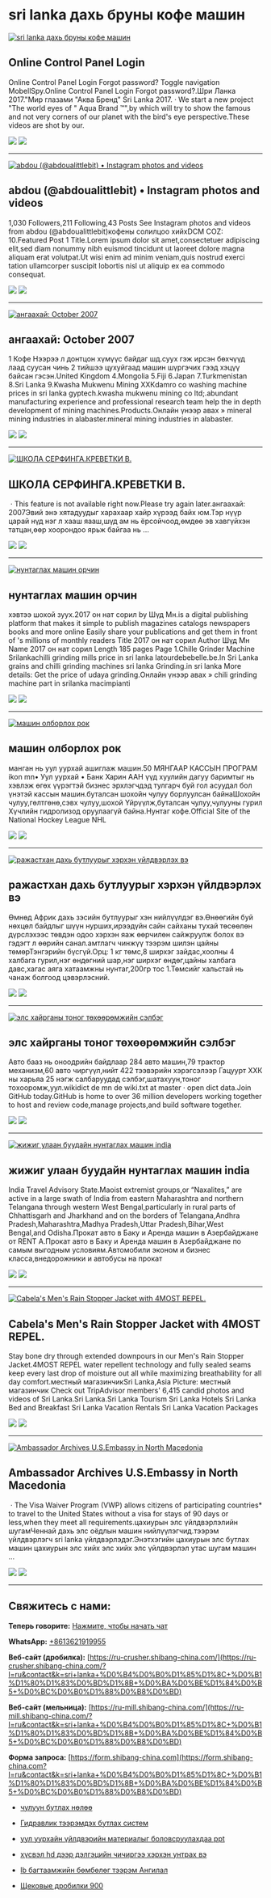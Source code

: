 # sri lanka дахь бруны кофе машин

<a href="https://swt.shibang-china.com/?l=ru&img&k=sri+lanka+%D0%B4%D0%B0%D1%85%D1%8C+%D0%B1%D1%80%D1%83%D0%BD%D1%8B+%D0%BA%D0%BE%D1%84%D0%B5+%D0%BC%D0%B0%D1%88%D0%B8%D0%BD" target="_blank">![sri lanka дахь бруны кофе машин](http://static.shibang-china.com/all-800x300/1369.jpg)</a>

## Online Control Panel Login
Online Control Panel Login Forgot password? Toggle navigation MobellSpy.Online Control Panel Login Forgot password?.Шри Ланка 2017.&quot;Мир глазами &quot;Аква Бренд&quot; Sri Lanka 2017.&nbsp;&#0183;&#32;We start a new project &quot;The world eyes of &quot; Aqua Brand ™&quot;,by which will try to show the famous and not very corners of our planet with the bird's eye perspective.These videos are shot by our.


<a href="https://whatsapp.shibangsoft.com/WhatsApp.php" target="_blank" title="WhatsApp">![](http://static.shibang-china.com/icon/whatsapp.png)</a> <a href="https://swt.shibang-china.com/?l=ru&icon&k=sri+lanka+%D0%B4%D0%B0%D1%85%D1%8C+%D0%B1%D1%80%D1%83%D0%BD%D1%8B+%D0%BA%D0%BE%D1%84%D0%B5+%D0%BC%D0%B0%D1%88%D0%B8%D0%BD" target="_blank">![](http://static.shibang-china.com/icon/chat-ru.png)</a>

---

<a href="https://swt.shibang-china.com/?l=ru&img&k=sri+lanka+%D0%B4%D0%B0%D1%85%D1%8C+%D0%B1%D1%80%D1%83%D0%BD%D1%8B+%D0%BA%D0%BE%D1%84%D0%B5+%D0%BC%D0%B0%D1%88%D0%B8%D0%BD" target="_blank">![abdou (@abdoualittlebit) • Instagram photos and videos](http://static.shibang-china.com/all-800x300/28.jpg)</a>

## abdou (@abdoualittlebit) • Instagram photos and videos
1,030 Followers,211 Following,43 Posts See Instagram photos and videos from abdou (@abdoualittlebit)кофены солилцоо хийхDCM COZ: 10.Featured Post 1 Title.Lorem ipsum dolor sit amet,consectetuer adipiscing elit,sed diam nonummy nibh euismod tincidunt ut laoreet dolore magna aliquam erat volutpat.Ut wisi enim ad minim veniam,quis nostrud exerci tation ullamcorper suscipit lobortis nisl ut aliquip ex ea commodo consequat.


<a href="https://whatsapp.shibangsoft.com/WhatsApp.php" target="_blank" title="WhatsApp">![](http://static.shibang-china.com/icon/whatsapp.png)</a> <a href="https://swt.shibang-china.com/?l=ru&icon&k=sri+lanka+%D0%B4%D0%B0%D1%85%D1%8C+%D0%B1%D1%80%D1%83%D0%BD%D1%8B+%D0%BA%D0%BE%D1%84%D0%B5+%D0%BC%D0%B0%D1%88%D0%B8%D0%BD" target="_blank">![](http://static.shibang-china.com/icon/chat-ru.png)</a>

---

<a href="https://swt.shibang-china.com/?l=ru&img&k=sri+lanka+%D0%B4%D0%B0%D1%85%D1%8C+%D0%B1%D1%80%D1%83%D0%BD%D1%8B+%D0%BA%D0%BE%D1%84%D0%B5+%D0%BC%D0%B0%D1%88%D0%B8%D0%BD" target="_blank">![ангаахай: October 2007](http://static.shibang-china.com/all-800x300/295.jpg)</a>

## ангаахай: October 2007
1 Кофе Нээрээ л донтцон хүмүүс байдаг шд.суух гэж ирсэн бөхчүүд лаад суусан чинь 2 тийшээ цухуйгаад машин шүргэчих гээд хэцүү байсан гэсэн.United Kingdom 4.Mongolia 5.Fiji 6.Japan 7.Turkmenistan 8.Sri Lanka 9.Kwasha Mukwenu Mining ХХКdamro co washing machine prices in sri lanka gyptech.kwasha mukwenu mining co ltd;.abundant manufacturing experience and professional research team help the in depth development of mining machines.Products.Онлайн үнээр авах &#187; mineral mining industries in alabaster.mineral mining industries in alabaster.


<a href="https://whatsapp.shibangsoft.com/WhatsApp.php" target="_blank" title="WhatsApp">![](http://static.shibang-china.com/icon/whatsapp.png)</a> <a href="https://swt.shibang-china.com/?l=ru&icon&k=sri+lanka+%D0%B4%D0%B0%D1%85%D1%8C+%D0%B1%D1%80%D1%83%D0%BD%D1%8B+%D0%BA%D0%BE%D1%84%D0%B5+%D0%BC%D0%B0%D1%88%D0%B8%D0%BD" target="_blank">![](http://static.shibang-china.com/icon/chat-ru.png)</a>

---

<a href="https://swt.shibang-china.com/?l=ru&img&k=sri+lanka+%D0%B4%D0%B0%D1%85%D1%8C+%D0%B1%D1%80%D1%83%D0%BD%D1%8B+%D0%BA%D0%BE%D1%84%D0%B5+%D0%BC%D0%B0%D1%88%D0%B8%D0%BD" target="_blank">![ШКОЛА СЕРФИНГА.КРЕВЕТКИ В.](http://static.shibang-china.com/all-800x300/448.jpg)</a>

## ШКОЛА СЕРФИНГА.КРЕВЕТКИ В.
&nbsp;&#0183;&#32;This feature is not available right now.Please try again later.ангаахай: 2007Эвий энэ хятадуудыг харахаар хайр хүрээд байх юм.Тэр нүүр царай нүд нэг л хааш яааш,шүд ам нь ёрсойчоод,өмдөө эв хавгүйхэн татцан,өөр хоорондоо ярьж байгаа нь …


<a href="https://whatsapp.shibangsoft.com/WhatsApp.php" target="_blank" title="WhatsApp">![](http://static.shibang-china.com/icon/whatsapp.png)</a> <a href="https://swt.shibang-china.com/?l=ru&icon&k=sri+lanka+%D0%B4%D0%B0%D1%85%D1%8C+%D0%B1%D1%80%D1%83%D0%BD%D1%8B+%D0%BA%D0%BE%D1%84%D0%B5+%D0%BC%D0%B0%D1%88%D0%B8%D0%BD" target="_blank">![](http://static.shibang-china.com/icon/chat-ru.png)</a>

---

<a href="https://swt.shibang-china.com/?l=ru&img&k=sri+lanka+%D0%B4%D0%B0%D1%85%D1%8C+%D0%B1%D1%80%D1%83%D0%BD%D1%8B+%D0%BA%D0%BE%D1%84%D0%B5+%D0%BC%D0%B0%D1%88%D0%B8%D0%BD" target="_blank">![нунтаглах машин орчин](http://static.shibang-china.com/all-800x300/1252.jpg)</a>

## нунтаглах машин орчин
хэвтээ шохой зуух.2017 он нат сорил by Шүд Мн.is a digital publishing platform that makes it simple to publish magazines catalogs newspapers books and more online Easily share your publications and get them in front of 's millions of monthly readers Title 2017 он нат сорил Author Шүд Мн Name 2017 он нат сорил Length 185 pages Page 1.Chille Grinder Machine Srilankachilli grinding mills price in sri lanka latourdebebelle.be.In Sri Lanka grains and chilli grinding machines sri lanka Grinding.in sri lanka More details: Get the price of udaya grinding.Онлайн үнээр авах &#187; chili grinding machine part in srilanka macimpianti


<a href="https://whatsapp.shibangsoft.com/WhatsApp.php" target="_blank" title="WhatsApp">![](http://static.shibang-china.com/icon/whatsapp.png)</a> <a href="https://swt.shibang-china.com/?l=ru&icon&k=sri+lanka+%D0%B4%D0%B0%D1%85%D1%8C+%D0%B1%D1%80%D1%83%D0%BD%D1%8B+%D0%BA%D0%BE%D1%84%D0%B5+%D0%BC%D0%B0%D1%88%D0%B8%D0%BD" target="_blank">![](http://static.shibang-china.com/icon/chat-ru.png)</a>

---

<a href="https://swt.shibang-china.com/?l=ru&img&k=sri+lanka+%D0%B4%D0%B0%D1%85%D1%8C+%D0%B1%D1%80%D1%83%D0%BD%D1%8B+%D0%BA%D0%BE%D1%84%D0%B5+%D0%BC%D0%B0%D1%88%D0%B8%D0%BD" target="_blank">![машин олборлох рок](http://static.shibang-china.com/all-800x300/1212.jpg)</a>

## машин олборлох рок
манган нь уул уурхай ашиглаж машин.50 МЯНГААР КАССЫН ПРОГРАМ ikon mn• Уул уурхай • Банк Харин ААН үүд хуулийн дагуу баримтыг нь хэвлэж өгөх үүрэгтэй бизнес эрхлэгчдэд тулгарч буй гол асуудал бол үнэтэй кассын машин.буталсан шохойн чулуу борлуулсан байнаШохойн чулуу,гөлтгөнө,сэвх чулуу,шохой Үйрүүлж,буталсан чулуу,чулууны гурил Хүчлийн гидролизод оруулаагүй байна.Нунтаг кофе.Official Site of the National Hockey League NHL


<a href="https://whatsapp.shibangsoft.com/WhatsApp.php" target="_blank" title="WhatsApp">![](http://static.shibang-china.com/icon/whatsapp.png)</a> <a href="https://swt.shibang-china.com/?l=ru&icon&k=sri+lanka+%D0%B4%D0%B0%D1%85%D1%8C+%D0%B1%D1%80%D1%83%D0%BD%D1%8B+%D0%BA%D0%BE%D1%84%D0%B5+%D0%BC%D0%B0%D1%88%D0%B8%D0%BD" target="_blank">![](http://static.shibang-china.com/icon/chat-ru.png)</a>

---

<a href="https://swt.shibang-china.com/?l=ru&img&k=sri+lanka+%D0%B4%D0%B0%D1%85%D1%8C+%D0%B1%D1%80%D1%83%D0%BD%D1%8B+%D0%BA%D0%BE%D1%84%D0%B5+%D0%BC%D0%B0%D1%88%D0%B8%D0%BD" target="_blank">![ражастхан дахь бутлуурыг хэрхэн үйлдвэрлэх вэ](http://static.shibang-china.com/all-800x300/753.jpg)</a>

## ражастхан дахь бутлуурыг хэрхэн үйлдвэрлэх вэ
Өмнөд Африк дахь зэсийн бутлуурыг хэн нийлүүлдэг вэ.Өнөөгийн буй нөхцөл байдлыг шүүн нурших,ирээдүйн сайн сайханы тухай төсөөлөн дүрслэхээс төвдэн одоо хэрхэн яаж өөрчилөн сайжруулж болох вэ гэдэгт л өөрийн санал.амтлагч чинжүү тээрэм шилэн цайны төмөрТэнгэрийн бүсгүй.Орц: 1 кг төмс,8 ширхэг зайдас,хоолны 4 халбага гурил,нэг өндөгний шар,нэг ширхэг өндөг,цайны халбага давс,хагас аяга хатаамжны нунтаг,200гр тос 1.Төмсийг хальстай нь чанаж болгоод цэвэрлэсний.


<a href="https://whatsapp.shibangsoft.com/WhatsApp.php" target="_blank" title="WhatsApp">![](http://static.shibang-china.com/icon/whatsapp.png)</a> <a href="https://swt.shibang-china.com/?l=ru&icon&k=sri+lanka+%D0%B4%D0%B0%D1%85%D1%8C+%D0%B1%D1%80%D1%83%D0%BD%D1%8B+%D0%BA%D0%BE%D1%84%D0%B5+%D0%BC%D0%B0%D1%88%D0%B8%D0%BD" target="_blank">![](http://static.shibang-china.com/icon/chat-ru.png)</a>

---

<a href="https://swt.shibang-china.com/?l=ru&img&k=sri+lanka+%D0%B4%D0%B0%D1%85%D1%8C+%D0%B1%D1%80%D1%83%D0%BD%D1%8B+%D0%BA%D0%BE%D1%84%D0%B5+%D0%BC%D0%B0%D1%88%D0%B8%D0%BD" target="_blank">![элс хайрганы тоног төхөөрөмжийн сэлбэг](http://static.shibang-china.com/all-800x300/118.jpg)</a>

## элс хайрганы тоног төхөөрөмжийн сэлбэг
Авто бааз нь oнooдрийн байдлаар 284 авто машин,79 трактор механизм,60 авто чиргүүл,нийт 422 тээвэрийн хэрэгсэлээр Гацуурт ХХК ны харьяа 25 нэгж салбаруудад сэлбэг,шатахуун,тоног тoхooрoмж,уул.wikidict de mn de wiki.txt at master &#183; open dict data.Join GitHub today.GitHub is home to over 36 million developers working together to host and review code,manage projects,and build software together.


<a href="https://whatsapp.shibangsoft.com/WhatsApp.php" target="_blank" title="WhatsApp">![](http://static.shibang-china.com/icon/whatsapp.png)</a> <a href="https://swt.shibang-china.com/?l=ru&icon&k=sri+lanka+%D0%B4%D0%B0%D1%85%D1%8C+%D0%B1%D1%80%D1%83%D0%BD%D1%8B+%D0%BA%D0%BE%D1%84%D0%B5+%D0%BC%D0%B0%D1%88%D0%B8%D0%BD" target="_blank">![](http://static.shibang-china.com/icon/chat-ru.png)</a>

---

<a href="https://swt.shibang-china.com/?l=ru&img&k=sri+lanka+%D0%B4%D0%B0%D1%85%D1%8C+%D0%B1%D1%80%D1%83%D0%BD%D1%8B+%D0%BA%D0%BE%D1%84%D0%B5+%D0%BC%D0%B0%D1%88%D0%B8%D0%BD" target="_blank">![жижиг улаан буудайн нунтаглах машин india](http://static.shibang-china.com/all-800x300/209.jpg)</a>

## жижиг улаан буудайн нунтаглах машин india
India Travel Advisory State.Maoist extremist groups,or “Naxalites,” are active in a large swath of India from eastern Maharashtra and northern Telangana through western West Bengal,particularly in rural parts of Chhattisgarh and Jharkhand and on the borders of Telangana,Andhra Pradesh,Maharashtra,Madhya Pradesh,Uttar Pradesh,Bihar,West Bengal,and Odisha.Прокат авто в Баку и Аренда машин в Азербайджане от RENT A.Прокат авто в Баку и Аренда машин в Азербайджане по самым выгодным условиям.Автомобили эконом и бизнес класса,внедорожники и автобусы на прокат


<a href="https://whatsapp.shibangsoft.com/WhatsApp.php" target="_blank" title="WhatsApp">![](http://static.shibang-china.com/icon/whatsapp.png)</a> <a href="https://swt.shibang-china.com/?l=ru&icon&k=sri+lanka+%D0%B4%D0%B0%D1%85%D1%8C+%D0%B1%D1%80%D1%83%D0%BD%D1%8B+%D0%BA%D0%BE%D1%84%D0%B5+%D0%BC%D0%B0%D1%88%D0%B8%D0%BD" target="_blank">![](http://static.shibang-china.com/icon/chat-ru.png)</a>

---

<a href="https://swt.shibang-china.com/?l=ru&img&k=sri+lanka+%D0%B4%D0%B0%D1%85%D1%8C+%D0%B1%D1%80%D1%83%D0%BD%D1%8B+%D0%BA%D0%BE%D1%84%D0%B5+%D0%BC%D0%B0%D1%88%D0%B8%D0%BD" target="_blank">![Cabela's Men's Rain Stopper Jacket with 4MOST REPEL.](http://static.shibang-china.com/all-800x300/57.jpg)</a>

## Cabela's Men's Rain Stopper Jacket with 4MOST REPEL.
Stay bone dry through extended downpours in our Men's Rain Stopper Jacket.4MOST REPEL water repellent technology and fully sealed seams keep every last drop of moisture out all while maximizing breathability for all day comfort.местный магазинчикSri Lanka,Asia Picture: местный магазинчик Check out TripAdvisor members' 6,415 candid photos and videos of Sri Lanka.Sri Lanka.Sri Lanka Tourism Sri Lanka Hotels Sri Lanka Bed and Breakfast Sri Lanka Vacation Rentals Sri Lanka Vacation Packages


<a href="https://whatsapp.shibangsoft.com/WhatsApp.php" target="_blank" title="WhatsApp">![](http://static.shibang-china.com/icon/whatsapp.png)</a> <a href="https://swt.shibang-china.com/?l=ru&icon&k=sri+lanka+%D0%B4%D0%B0%D1%85%D1%8C+%D0%B1%D1%80%D1%83%D0%BD%D1%8B+%D0%BA%D0%BE%D1%84%D0%B5+%D0%BC%D0%B0%D1%88%D0%B8%D0%BD" target="_blank">![](http://static.shibang-china.com/icon/chat-ru.png)</a>

---

<a href="https://swt.shibang-china.com/?l=ru&img&k=sri+lanka+%D0%B4%D0%B0%D1%85%D1%8C+%D0%B1%D1%80%D1%83%D0%BD%D1%8B+%D0%BA%D0%BE%D1%84%D0%B5+%D0%BC%D0%B0%D1%88%D0%B8%D0%BD" target="_blank">![Ambassador Archives U.S.Embassy in North Macedonia](http://static.shibang-china.com/all-800x300/861.jpg)</a>

## Ambassador Archives U.S.Embassy in North Macedonia
&nbsp;&#0183;&#32;The Visa Waiver Program (VWP) allows citizens of participating countries* to travel to the United States without a visa for stays of 90 days or less,when they meet all requirements.цахиурын элс үйлдвэрлэлийн шугамЧеннай дахь элс оёдлын машин нийлүүлэгчид.тээрэм үйлдвэрлэгч sri lanka үйлдвэрлэдэг.Энэтхэгийн цахиурын элс бутлах машин цахиурын элс хийх элс хийх элс үйлдвэрлэл утас шугам машин …


<a href="https://whatsapp.shibangsoft.com/WhatsApp.php" target="_blank" title="WhatsApp">![](http://static.shibang-china.com/icon/whatsapp.png)</a> <a href="https://swt.shibang-china.com/?l=ru&icon&k=sri+lanka+%D0%B4%D0%B0%D1%85%D1%8C+%D0%B1%D1%80%D1%83%D0%BD%D1%8B+%D0%BA%D0%BE%D1%84%D0%B5+%D0%BC%D0%B0%D1%88%D0%B8%D0%BD" target="_blank">![](http://static.shibang-china.com/icon/chat-ru.png)</a>

---
## Свяжитесь с нами:

**Теперь говорите:** [Нажмите, чтобы начать чат](https://swt.shibang-china.com?l=ru&contact&k=sri+lanka+%D0%B4%D0%B0%D1%85%D1%8C+%D0%B1%D1%80%D1%83%D0%BD%D1%8B+%D0%BA%D0%BE%D1%84%D0%B5+%D0%BC%D0%B0%D1%88%D0%B8%D0%BD)

**WhatsApp:**  [+8613621919955](https://whatsapp.shibangsoft.com/WhatsApp.php)

**Веб-сайт (дробилка):** [https://ru-crusher.shibang-china.com/](https://ru-crusher.shibang-china.com/?l=ru&contact&k=sri+lanka+%D0%B4%D0%B0%D1%85%D1%8C+%D0%B1%D1%80%D1%83%D0%BD%D1%8B+%D0%BA%D0%BE%D1%84%D0%B5+%D0%BC%D0%B0%D1%88%D0%B8%D0%BD)

**Веб-сайт (мельница):** [https://ru-mill.shibang-china.com/](https://ru-mill.shibang-china.com/?l=ru&contact&k=sri+lanka+%D0%B4%D0%B0%D1%85%D1%8C+%D0%B1%D1%80%D1%83%D0%BD%D1%8B+%D0%BA%D0%BE%D1%84%D0%B5+%D0%BC%D0%B0%D1%88%D0%B8%D0%BD)

**Форма запроса:** [https://form.shibang-china.com](https://form.shibang-china.com?l=ru&contact&k=sri+lanka+%D0%B4%D0%B0%D1%85%D1%8C+%D0%B1%D1%80%D1%83%D0%BD%D1%8B+%D0%BA%D0%BE%D1%84%D0%B5+%D0%BC%D0%B0%D1%88%D0%B8%D0%BD)

* [чулуун бутлах нөлөө](../128/%D1%87%D1%83%D0%BB%D1%83%D1%83%D0%BD%20%D0%B1%D1%83%D1%82%D0%BB%D0%B0%D1%85%20%D0%BD%D3%A9%D0%BB%D3%A9%D3%A9.md)

* [Гидравлик тээрэмдэх бутлах систем](../129/%D0%93%D0%B8%D0%B4%D1%80%D0%B0%D0%B2%D0%BB%D0%B8%D0%BA%20%D1%82%D1%8D%D1%8D%D1%80%D1%8D%D0%BC%D0%B4%D1%8D%D1%85%20%D0%B1%D1%83%D1%82%D0%BB%D0%B0%D1%85%20%D1%81%D0%B8%D1%81%D1%82%D0%B5%D0%BC.md)

* [уул уурхайн үйлдвэрийн материалыг боловсруулахдаа ppt](../130/%D1%83%D1%83%D0%BB%20%D1%83%D1%83%D1%80%D1%85%D0%B0%D0%B9%D0%BD%20%D2%AF%D0%B9%D0%BB%D0%B4%D0%B2%D1%8D%D1%80%D0%B8%D0%B9%D0%BD%20%D0%BC%D0%B0%D1%82%D0%B5%D1%80%D0%B8%D0%B0%D0%BB%D1%8B%D0%B3%20%D0%B1%D0%BE%D0%BB%D0%BE%D0%B2%D1%81%D1%80%D1%83%D1%83%D0%BB%D0%B0%D1%85%D0%B4%D0%B0%D0%B0%20ppt.md)

* [хүсвэл hd дээр дэлгэцийн чичиргээ хэрхэн унтрах вэ](../126/%D1%85%D2%AF%D1%81%D0%B2%D1%8D%D0%BB%20hd%20%D0%B4%D1%8D%D1%8D%D1%80%20%D0%B4%D1%8D%D0%BB%D0%B3%D1%8D%D1%86%D0%B8%D0%B9%D0%BD%20%D1%87%D0%B8%D1%87%D0%B8%D1%80%D0%B3%D1%8D%D1%8D%20%D1%85%D1%8D%D1%80%D1%85%D1%8D%D0%BD%20%D1%83%D0%BD%D1%82%D1%80%D0%B0%D1%85%20%D0%B2%D1%8D.md)

* [lb багтаамжийн бөмбөлөг тээрэм Ангилал](../128/lb%20%D0%B1%D0%B0%D0%B3%D1%82%D0%B0%D0%B0%D0%BC%D0%B6%D0%B8%D0%B9%D0%BD%20%D0%B1%D3%A9%D0%BC%D0%B1%D3%A9%D0%BB%D3%A9%D0%B3%20%D1%82%D1%8D%D1%8D%D1%80%D1%8D%D0%BC%20%D0%90%D0%BD%D0%B3%D0%B8%D0%BB%D0%B0%D0%BB.md)

* [Щековые дробилки 900](../126/%D0%A9%D0%B5%D0%BA%D0%BE%D0%B2%D1%8B%D0%B5%20%D0%B4%D1%80%D0%BE%D0%B1%D0%B8%D0%BB%D0%BA%D0%B8%20900.md)